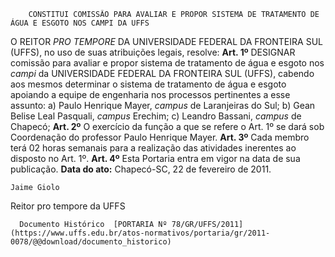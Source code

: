         CONSTITUI COMISSÃO PARA AVALIAR E PROPOR SISTEMA DE TRATAMENTO DE ÁGUA E ESGOTO NOS CAMPI DA UFFS  

 O REITOR *PRO TEMPORE*  DA UNIVERSIDADE FEDERAL DA FRONTEIRA SUL (UFFS), no uso de suas atribuições legais, resolve:   **Art. 1º**  DESIGNAR comissão para avaliar e propor sistema de tratamento de água e esgoto nos *campi*  da UNIVERSIDADE FEDERAL DA FRONTEIRA SUL (UFFS), cabendo aos mesmos determinar o sistema de tratamento de água e esgoto apoiando a equipe de engenharia nos processos pertinentes a esse assunto: a) Paulo Henrique Mayer, *campus*  de Laranjeiras do Sul; b) Gean Belise Leal Pasquali, *campus*  Erechim; c) Leandro Bassani, *campus*  de Chapecó;   **Art. 2º**  O exercício da função a que se refere o Art. 1º se dará sob Coordenação do professor Paulo Henrique Mayer.   **Art. 3º**  Cada membro terá 02 horas semanais para a realização das atividades inerentes ao disposto no Art. 1º.   **Art. 4º**  Esta Portaria entra em vigor na data de sua publicação.      **Data do ato:** Chapecó-SC, 22 de fevereiro de 2011.   
 

    Jaime Giolo    
 Reitor pro tempore da UFFS 

      Documento Histórico  [PORTARIA Nº 78/GR/UFFS/2011](https://www.uffs.edu.br/atos-normativos/portaria/gr/2011-0078/@@download/documento_historico)     
      